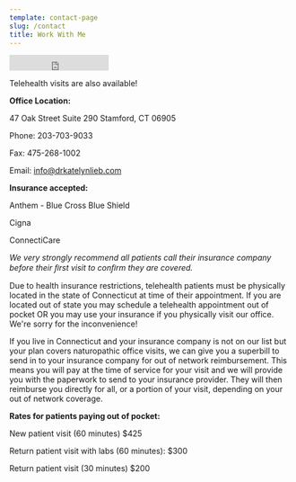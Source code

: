```yaml
---
template: contact-page
slug: /contact
title: Work With Me
---
```

<iframe frameborder='0' height='28' scrolling='no' src='https://drkatelynlieb.janeapp.com/embed/book_online/4' width='177'></iframe>

Telehealth visits are also available! 

**Office Location:**

47 Oak Street
Suite 290
Stamford, CT 06905

Phone: 203-703-9033

Fax: 475-268-1002

Email: info@drkatelynlieb.com

**Insurance accepted:** 

Anthem - Blue Cross Blue Shield

Cigna

ConnectiCare

*We very strongly recommend all patients call their insurance company before their ﬁrst visit to conﬁrm they are covered.*

Due to health insurance restrictions, telehealth patients must be physically located in the state of Connecticut at time of their appointment. If you are located out of state you may schedule a telehealth appointment out of pocket OR you may use your insurance if you physically visit our office. We're sorry for the inconvenience!

If you live in Connecticut and your insurance company is not on our list but your plan covers naturopathic office visits, we can give you a superbill to send in to your insurance company for out of network reimbursement. This means you will pay at the time of service for your visit and we will provide you with the paperwork to send to your insurance provider. They will then reimburse you directly for all, or a portion of your visit, depending on your out of network coverage. 

**Rates for patients paying out of pocket:**

N﻿ew patient visit (60 minutes) $425

Return patient visit with labs (60 minutes): $300 

R﻿eturn patient visit (30 minutes) $200